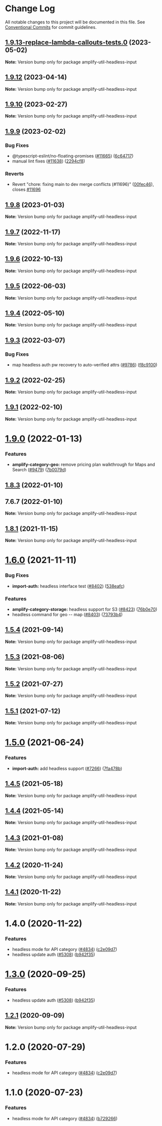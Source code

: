 # Change Log

All notable changes to this project will be documented in this file.
See [Conventional Commits](https://conventionalcommits.org) for commit guidelines.

## [1.9.13-replace-lambda-callouts-tests.0](https://github.com/aws-amplify/amplify-cli/compare/amplify-util-headless-input@1.9.12...amplify-util-headless-input@1.9.13-replace-lambda-callouts-tests.0) (2023-05-02)

**Note:** Version bump only for package amplify-util-headless-input





## [1.9.12](https://github.com/aws-amplify/amplify-cli/compare/amplify-util-headless-input@1.9.10...amplify-util-headless-input@1.9.12) (2023-04-14)

**Note:** Version bump only for package amplify-util-headless-input





## [1.9.10](https://github.com/aws-amplify/amplify-cli/compare/amplify-util-headless-input@1.9.9...amplify-util-headless-input@1.9.10) (2023-02-27)

**Note:** Version bump only for package amplify-util-headless-input





## [1.9.9](https://github.com/aws-amplify/amplify-cli/compare/amplify-util-headless-input@1.9.8...amplify-util-headless-input@1.9.9) (2023-02-02)


### Bug Fixes

* @typescript-eslint/no-floating-promises ([#11665](https://github.com/aws-amplify/amplify-cli/issues/11665)) ([6c64717](https://github.com/aws-amplify/amplify-cli/commit/6c647177a3518d777677757bebc01f18b71552e3))
* manual lint fixes ([#11638](https://github.com/aws-amplify/amplify-cli/issues/11638)) ([2294cf8](https://github.com/aws-amplify/amplify-cli/commit/2294cf8bf1ec2d6d58251649871e6e9617c49b23))


### Reverts

* Revert "chore: fixing main to dev merge conflicts (#11696)" ([00fec46](https://github.com/aws-amplify/amplify-cli/commit/00fec4608096390b5ae2563b5c69453cd48bfa45)), closes [#11696](https://github.com/aws-amplify/amplify-cli/issues/11696)





## [1.9.8](https://github.com/aws-amplify/amplify-cli/compare/amplify-util-headless-input@1.9.7...amplify-util-headless-input@1.9.8) (2023-01-03)

**Note:** Version bump only for package amplify-util-headless-input





## [1.9.7](https://github.com/aws-amplify/amplify-cli/compare/amplify-util-headless-input@1.9.6...amplify-util-headless-input@1.9.7) (2022-11-17)

**Note:** Version bump only for package amplify-util-headless-input





## [1.9.6](https://github.com/aws-amplify/amplify-cli/compare/amplify-util-headless-input@1.9.5...amplify-util-headless-input@1.9.6) (2022-10-13)

**Note:** Version bump only for package amplify-util-headless-input





## [1.9.5](https://github.com/aws-amplify/amplify-cli/compare/amplify-util-headless-input@1.9.4...amplify-util-headless-input@1.9.5) (2022-06-03)

**Note:** Version bump only for package amplify-util-headless-input





## [1.9.4](https://github.com/aws-amplify/amplify-cli/compare/amplify-util-headless-input@1.9.3...amplify-util-headless-input@1.9.4) (2022-05-10)

**Note:** Version bump only for package amplify-util-headless-input





## [1.9.3](https://github.com/aws-amplify/amplify-cli/compare/amplify-util-headless-input@1.9.2...amplify-util-headless-input@1.9.3) (2022-03-07)


### Bug Fixes

* map headless auth pw recovery to auto-verified attrs ([#9786](https://github.com/aws-amplify/amplify-cli/issues/9786)) ([f8c9100](https://github.com/aws-amplify/amplify-cli/commit/f8c9100d0ea0dfe87233624883ff8ae8c9bf48a7))





## [1.9.2](https://github.com/aws-amplify/amplify-cli/compare/amplify-util-headless-input@1.9.1...amplify-util-headless-input@1.9.2) (2022-02-25)

**Note:** Version bump only for package amplify-util-headless-input





## [1.9.1](https://github.com/aws-amplify/amplify-cli/compare/amplify-util-headless-input@1.9.0...amplify-util-headless-input@1.9.1) (2022-02-10)

**Note:** Version bump only for package amplify-util-headless-input





# [1.9.0](https://github.com/aws-amplify/amplify-cli/compare/amplify-util-headless-input@1.8.3...amplify-util-headless-input@1.9.0) (2022-01-13)


### Features

* **amplify-category-geo:** remove pricing plan walkthrough for Maps and Search ([#9479](https://github.com/aws-amplify/amplify-cli/issues/9479)) ([7b0079d](https://github.com/aws-amplify/amplify-cli/commit/7b0079dff4fdf13df5bd8f90213d4b91ccd2287b))





## [1.8.3](https://github.com/aws-amplify/amplify-cli/compare/amplify-util-headless-input@1.8.1...amplify-util-headless-input@1.8.3) (2022-01-10)



## 7.6.7 (2022-01-10)

**Note:** Version bump only for package amplify-util-headless-input





## [1.8.1](https://github.com/aws-amplify/amplify-cli/compare/amplify-util-headless-input@1.6.0...amplify-util-headless-input@1.8.1) (2021-11-15)

**Note:** Version bump only for package amplify-util-headless-input





# [1.6.0](https://github.com/aws-amplify/amplify-cli/compare/amplify-util-headless-input@1.5.4...amplify-util-headless-input@1.6.0) (2021-11-11)


### Bug Fixes

* **import-auth:** headless interface test ([#8402](https://github.com/aws-amplify/amplify-cli/issues/8402)) ([538eafc](https://github.com/aws-amplify/amplify-cli/commit/538eafc6cacdd750243ec897dfb9486f5c83daac))


### Features

* **amplify-category-storage:** headless support for S3 ([#8423](https://github.com/aws-amplify/amplify-cli/issues/8423)) ([76b0e70](https://github.com/aws-amplify/amplify-cli/commit/76b0e700d6221292a25b384e2ecfc7a64e9916dd))
* headless command for geo -- map ([#8403](https://github.com/aws-amplify/amplify-cli/issues/8403)) ([73793b4](https://github.com/aws-amplify/amplify-cli/commit/73793b44411d329c52bed9337c0933d7066ee4de))





## [1.5.4](https://github.com/aws-amplify/amplify-cli/compare/amplify-util-headless-input@1.5.3...amplify-util-headless-input@1.5.4) (2021-09-14)

**Note:** Version bump only for package amplify-util-headless-input





## [1.5.3](https://github.com/aws-amplify/amplify-cli/compare/amplify-util-headless-input@1.5.2...amplify-util-headless-input@1.5.3) (2021-08-06)

**Note:** Version bump only for package amplify-util-headless-input





## [1.5.2](https://github.com/aws-amplify/amplify-cli/compare/amplify-util-headless-input@1.5.1...amplify-util-headless-input@1.5.2) (2021-07-27)

**Note:** Version bump only for package amplify-util-headless-input





## [1.5.1](https://github.com/aws-amplify/amplify-cli/compare/amplify-util-headless-input@1.5.0...amplify-util-headless-input@1.5.1) (2021-07-12)

**Note:** Version bump only for package amplify-util-headless-input





# [1.5.0](https://github.com/aws-amplify/amplify-cli/compare/amplify-util-headless-input@1.4.5...amplify-util-headless-input@1.5.0) (2021-06-24)


### Features

* **import-auth:** add headless support ([#7266](https://github.com/aws-amplify/amplify-cli/issues/7266)) ([7fa478b](https://github.com/aws-amplify/amplify-cli/commit/7fa478bbfebbbe70e286eb19d436d772c32c4fd2))





## [1.4.5](https://github.com/aws-amplify/amplify-cli/compare/amplify-util-headless-input@1.4.4...amplify-util-headless-input@1.4.5) (2021-05-18)

**Note:** Version bump only for package amplify-util-headless-input





## [1.4.4](https://github.com/aws-amplify/amplify-cli/compare/amplify-util-headless-input@1.4.3...amplify-util-headless-input@1.4.4) (2021-05-14)

**Note:** Version bump only for package amplify-util-headless-input





## [1.4.3](https://github.com/aws-amplify/amplify-cli/compare/amplify-util-headless-input@1.4.2...amplify-util-headless-input@1.4.3) (2021-01-08)

**Note:** Version bump only for package amplify-util-headless-input





## [1.4.2](https://github.com/aws-amplify/amplify-cli/compare/amplify-util-headless-input@1.4.1...amplify-util-headless-input@1.4.2) (2020-11-24)

**Note:** Version bump only for package amplify-util-headless-input





## [1.4.1](https://github.com/aws-amplify/amplify-cli/compare/amplify-util-headless-input@1.3.0...amplify-util-headless-input@1.4.1) (2020-11-22)

**Note:** Version bump only for package amplify-util-headless-input





# 1.4.0 (2020-11-22)


### Features

* headless mode for API category ([#4834](https://github.com/nikhname/amplify-cli/issues/4834)) ([c2e09d7](https://github.com/nikhname/amplify-cli/commit/c2e09d73fd1bb461eeace8f4a7addd70a63047ad))
* headless update auth ([#5308](https://github.com/nikhname/amplify-cli/issues/5308)) ([b942f35](https://github.com/nikhname/amplify-cli/commit/b942f3589f1df1361ae7eb6e42f18dbf6900d1bf))





# [1.3.0](https://github.com/aws-amplify/amplify-cli/compare/amplify-util-headless-input@1.2.1...amplify-util-headless-input@1.3.0) (2020-09-25)


### Features

* headless update auth ([#5308](https://github.com/aws-amplify/amplify-cli/issues/5308)) ([b942f35](https://github.com/aws-amplify/amplify-cli/commit/b942f3589f1df1361ae7eb6e42f18dbf6900d1bf))





## [1.2.1](https://github.com/aws-amplify/amplify-cli/compare/amplify-util-headless-input@1.2.0...amplify-util-headless-input@1.2.1) (2020-09-09)

**Note:** Version bump only for package amplify-util-headless-input





# 1.2.0 (2020-07-29)


### Features

* headless mode for API category ([#4834](https://github.com/aws-amplify/amplify-cli/issues/4834)) ([c2e09d7](https://github.com/aws-amplify/amplify-cli/commit/c2e09d73fd1bb461eeace8f4a7addd70a63047ad))





# 1.1.0 (2020-07-23)


### Features

* headless mode for API category ([#4834](https://github.com/aws-amplify/amplify-cli/issues/4834)) ([b729266](https://github.com/aws-amplify/amplify-cli/commit/b729266b9bb519738ef88125784d72ac428f47e1))
